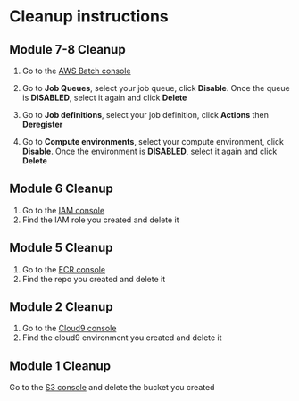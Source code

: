 # Cleanup instructions


## Module 7-8 Cleanup

1. Go to the [AWS Batch console](https://us-east-2.console.aws.amazon.com/batch/home?region=us-east-2)

1. Go to **Job Queues**, select your job queue, click **Disable**. Once the queue is **DISABLED**, select it again and click **Delete**

1. Go to **Job definitions**, select your job definition, click **Actions** then **Deregister**

1. Go to **Compute environments**, select your compute environment, click **Disable**. Once the environment is **DISABLED**, select it again and click **Delete**


## Module 6 Cleanup
1. Go to the [IAM console](https://console.aws.amazon.com/iam/home?&state=hashArgs%23#/roles)
1. Find the IAM role you created and delete it


## Module 5 Cleanup

1. Go to the [ECR console](https://us-east-2.console.aws.amazon.com/ecs/home?region=us-east-2#/repositories)
1. Find the repo you created and delete it

## Module 2 Cleanup

1. Go to the [Cloud9 console](https://us-east-2.console.aws.amazon.com/cloud9/home?region=us-east-2#)
1. Find the cloud9 environment you created and delete it


## Module 1 Cleanup

Go to the [S3 console](https://console.aws.amazon.com/s3/home?region=us-east-2) and delete the bucket you created 


